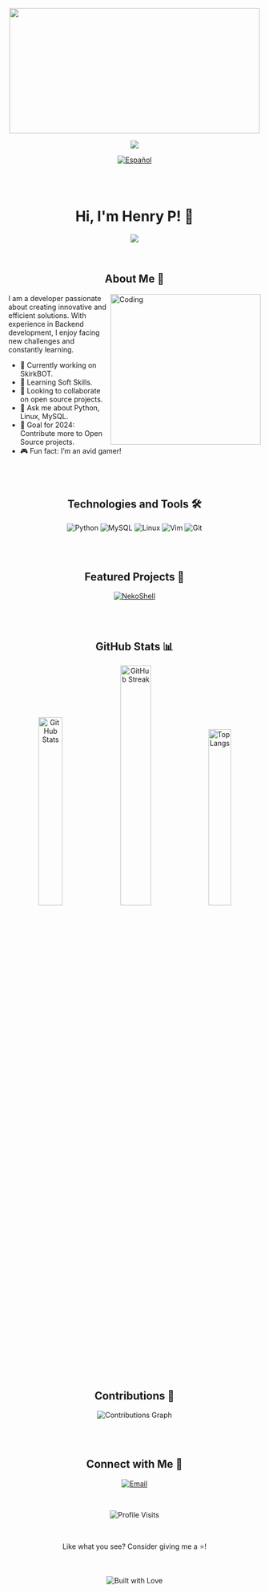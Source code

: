 <p align="center">
<img width="500" height="250" src="https://mir-s3-cdn-cf.behance.net/project_modules/fs/22b22287602523.5dbd29081561d.gif">
</p>


<p align="center">
  <img src="https://readme-typing-svg.herokuapp.com/?lines=Welcome+to+Henry+P's+GitHub!;&center=true&width=380&height=45">
</p>

<p align="center">
  <a href="https://github.com/h3nr1d3v/h3nr1d3v/blob/main/README.md">
    <img src="https://img.shields.io/badge/Español-Leer%20Aquí-red?style=for-the-badge" alt="Español">
  </a>
</p>

<br>
<br>
<h1 align="center">Hi, I'm Henry P! 👋</h1>

<p align="center">
  <img src="https://readme-typing-svg.herokuapp.com/?lines=Junior+Python+Developer;Tech+Enthusiast;Always+Learning&center=true&width=380&height=45">
</p>
<br>
<h2 align="center">About Me 🚀</h2>

<img align="right" alt="Coding" width="300" src="https://media.giphy.com/media/qgQUggAC3Pfv687qPC/giphy.gif">

I am a developer passionate about creating innovative and efficient solutions. With experience in Backend development, I enjoy facing new challenges and constantly learning.

- 🔭 Currently working on SkirkBOT.
- 🌱 Learning Soft Skills.
- 👯 Looking to collaborate on open source projects.
- 💬 Ask me about Python, Linux, MySQL.
- 🎯 Goal for 2024: Contribute more to Open Source projects.
- 🎮 Fun fact: I’m an avid gamer!

<br>
<br>
<h2 align="center">Technologies and Tools 🛠️</h2>

<p align="center">
  <img src="https://img.shields.io/badge/python-3670A0?style=for-the-badge&logo=python&logoColor=ffdd54" alt="Python">
  <img src="https://img.shields.io/badge/mysql-%2300f.svg?style=for-the-badge&logo=mysql&logoColor=white" alt="MySQL">
  <img src="https://img.shields.io/badge/Linux-FCC624?style=for-the-badge&logo=linux&logoColor=black" alt="Linux">
  <img src="https://img.shields.io/badge/VIM-%2311AB00.svg?style=for-the-badge&logo=vim&logoColor=white" alt="Vim">
  <img src="https://img.shields.io/badge/git-%23F05033.svg?style=for-the-badge&logo=git&logoColor=white" alt="Git">
</p>

<br>
<br>
<h2 align="center">Featured Projects 🌟</h2>

<p align="center">
  <a href="https://github.com/h3nr1d3v/NekoShell">
    <img src="https://github-readme-stats.vercel.app/api/pin/?username=h3nr1d3v&repo=nekoshell&theme=radical" alt="NekoShell">
  </a>
</p>

<br>
<br>
<h2 align="center">GitHub Stats 📊</h2>

<p align="center">
  <img src="https://github-readme-stats.vercel.app/api?username=h3nr1d3v&show_icons=true&theme=radical" alt="GitHub Stats" width="31%">
  <img src="https://github-readme-streak-stats.herokuapp.com/?user=h3nr1d3v&theme=radical" alt="GitHub Streak" width="35%">
  <img src="https://github-readme-stats.vercel.app/api/top-langs/?username=h3nr1d3v&layout=compact&theme=radical" alt="Top Langs" width="30%">
</p>

<br>
<br>
<h2 align="center">Contributions 🌱</h2>

<p align="center">
  <img src="https://github-readme-activity-graph.vercel.app/graph?username=h3nr1d3v&theme=react-dark" alt="Contributions Graph">
</p>

<br>
<br>
<h2 align="center">Connect with Me 🤝</h2>

<p align="center">
  <a href="h3nr1d3v@gmail.com"><img src="https://img.shields.io/badge/Email-D14836?style=for-the-badge&logo=gmail&logoColor=white" alt="Email"></a>
</p>

<br>
<p align="center">
  <img src="https://komarev.com/ghpvc/?username=h3nr1d3v&color=blueviolet" alt="Profile Visits">
</p>

<br>
<p align="center">
  Like what you see? Consider giving me a ⭐️!
</p>

<br>
<p align="center">
  <img src="https://forthebadge.com/images/badges/built-with-love.svg" alt="Built with Love">
</p>
